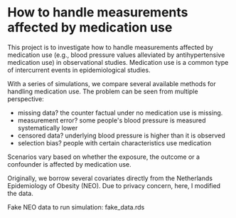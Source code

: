 # How to handle measurements affected by medication use
This project is to investigate how to handle measurements affected by medication use (e.g., blood pressure values alleviated by antihypertensive medication use) in observational studies. Medication use is a common type of intercurrent events in epidemiological studies. 


With a series of simulations, we compare several available methods for handling medication use. The problem can be seen from multiple perspective:
- missing data? the counter factual under no medication use is missing.
- measurement error? some people's blood pressure is measured systematically lower
- censored data? underlying blood pressure is higher than it is observed
- selection bias? people with certain characteristics use medication

Scenarios vary based on whether the exposure, the outcome or a confounder is affected by medication use. 


Originally, we borrow several covariates directly from the Netherlands Epidemiology of Obesity (NEO). Due to privacy concern, here, I modified the data.

Fake NEO data to run simulation: fake_data.rds

